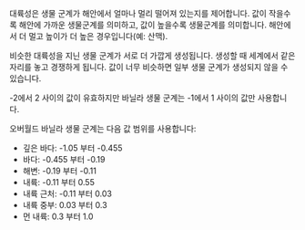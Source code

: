 대륙성은 생물 군계가 해안에서 얼마나 멀리 떨어져 있는지를 제어합니다. 값이 작을수록 해안에 가까운 생물군계를 의미하고, 값이 높을수록 생물군계를 의미합니다. 해안에서 더 멀고 높이가 더 높은 경우입니다(예: 산맥).

비슷한 대륙성을 지닌 생물 군계가 서로 더 가깝게 생성됩니다. 생성할 때 세계에서 같은 자리를 놓고 경쟁하게 됩니다. 값이 너무 비슷하면 일부 생물 군계가 생성되지 않을 수 있습니다.

-2에서 2 사이의 값이 유효하지만 바닐라 생물 군계는 -1에서 1 사이의 값만 사용합니다.

오버월드 바닐라 생물 군계는 다음 값 범위를 사용합니다:

* 깊은 바다: -1.05 부터 -0.455
* 바다: -0.455 부터 -0.19
* 해변: -0.19 부터 -0.11
* 내륙: -0.11 부터 0.55
* 내륙 근처: -0.11 부터 0.03
* 내륙 중부: 0.03 부터 0.3
* 먼 내륙: 0.3 부터 1.0